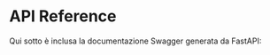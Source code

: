 # API Reference

Qui sotto è inclusa la documentazione Swagger generata da FastAPI:

<swagger-ui src="static/openapi.json" />
